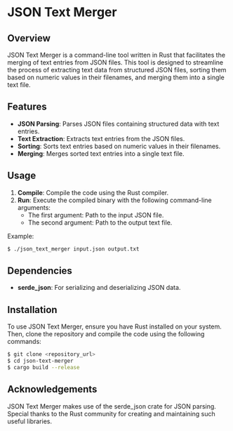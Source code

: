 # JSON Text Merger

## Overview
JSON Text Merger is a command-line tool written in Rust that facilitates the merging of text entries from JSON files. This tool is designed to streamline the process of extracting text data from structured JSON files, sorting them based on numeric values in their filenames, and merging them into a single text file.

## Features
- **JSON Parsing**: Parses JSON files containing structured data with text entries.
- **Text Extraction**: Extracts text entries from the JSON files.
- **Sorting**: Sorts text entries based on numeric values in their filenames.
- **Merging**: Merges sorted text entries into a single text file.

## Usage
1. **Compile**: Compile the code using the Rust compiler.
2. **Run**: Execute the compiled binary with the following command-line arguments:
   - The first argument: Path to the input JSON file.
   - The second argument: Path to the output text file.

Example:
```bash
$ ./json_text_merger input.json output.txt
```

## Dependencies
- **serde_json**: For serializing and deserializing JSON data.

## Installation
To use JSON Text Merger, ensure you have Rust installed on your system. Then, clone the repository and compile the code using the following commands:
```bash
$ git clone <repository_url>
$ cd json-text-merger
$ cargo build --release
```
## Acknowledgements
JSON Text Merger makes use of the serde_json crate for JSON parsing. Special thanks to the Rust community for creating and maintaining such useful libraries.